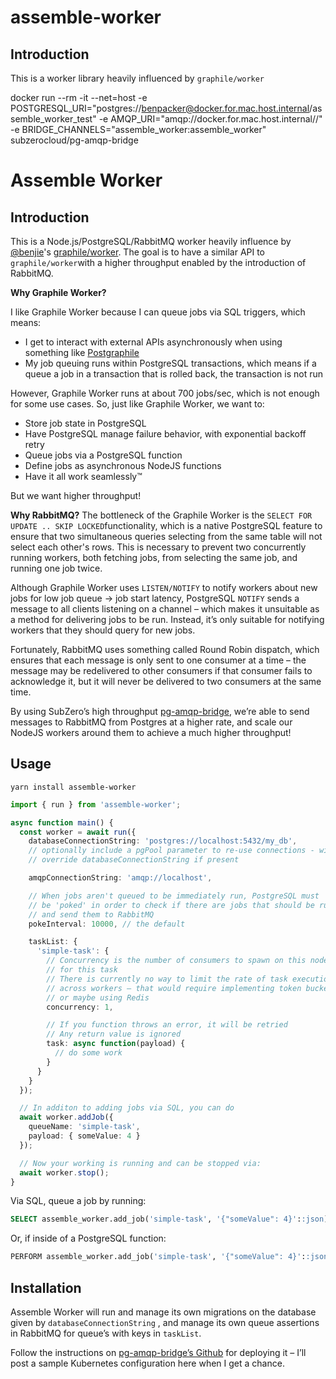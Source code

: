 # assemble-worker

## Introduction

This is a worker library heavily influenced by `graphile/worker`

docker run --rm -it --net=host -e POSTGRESQL_URI="postgres://benpacker@docker.for.mac.host.internal/assemble_worker_test" -e AMQP_URI="amqp://docker.for.mac.host.internal//" -e BRIDGE_CHANNELS="assemble_worker:assemble_worker" subzerocloud/pg-amqp-bridge

# Assemble Worker

## Introduction

This is a Node.js/PostgreSQL/RabbitMQ worker heavily influence by [@benjie](https://github.com/benjie)'s [graphile/worker](#).
The goal is to have a similar API to `graphile/worker`with a higher throughput enabled by the introduction of RabbitMQ.

**Why Graphile Worker?**

I like Graphile Worker because I can queue jobs via SQL triggers, which means:

- I get to interact with external APIs asynchronously when using something like [Postgraphile](https://github.com/graphile/postgraphile)
- My job queuing runs within PostgreSQL transactions, which means if a queue a job in a transaction that is rolled back, the transaction is not run

However, Graphile Worker runs at about 700 jobs/sec, which is not enough for some use cases.
So, just like Graphile Worker, we want to:

- Store job state in PostgreSQL
- Have PostgreSQL manage failure behavior, with exponential backoff retry
- Queue jobs via a PostgreSQL function
- Define jobs as asynchronous NodeJS functions
- Have it all work seamlessly™

But we want higher throughput!

**Why RabbitMQ?**
The bottleneck of the Graphile Worker is the `SELECT FOR UPDATE .. SKIP LOCKED`functionality, which is a native PostgreSQL feature to ensure that two simultaneous queries selecting from the same table will not select each other's rows. This is necessary to prevent two concurrently running workers, both fetching jobs, from selecting the same job, and running one job twice.

Although Graphile Worker uses `LISTEN/NOTIFY` to notify workers about new jobs for low job queue -> job start latency, PostgreSQL `NOTIFY` sends a message to all clients listening on a channel – which makes it unsuitable as a method for delivering jobs to be run. Instead, it’s only suitable for notifying workers that they should query for new jobs.

Fortunately, RabbitMQ uses something called Round Robin dispatch, which ensures that each message is only sent to one consumer at a time – the message may be redelivered to other consumers if that consumer fails to acknowledge it, but it will never be delivered to two consumers at the same time.

By using SubZero’s high throughput [pg-amqp-bridge](https://github.com/subzerocloud/pg-amqp-bridge/), we’re able to send messages to RabbitMQ from Postgres at a higher rate, and scale our NodeJS workers around them to achieve a much higher throughput!

## Usage

```
yarn install assemble-worker
```

```typescript
import { run } from 'assemble-worker';

async function main() {
  const worker = await run({
    databaseConnectionString: 'postgres://localhost:5432/my_db',
    // optionally include a pgPool parameter to re-use connections - will
    // override databaseConnectionString if present

    amqpConnectionString: 'amqp://localhost',

    // When jobs aren't queued to be immediately run, PostgreSQL must
    // be 'poked' in order to check if there are jobs that should be run
    // and send them to RabbitMQ
    pokeInterval: 10000, // the default

    taskList: {
      'simple-task': {
        // Concurrency is the number of consumers to spawn on this node instance
        // for this task
        // There is currently no way to limit the rate of task execution
        // across workers – that would require implementing token buckets
        // or maybe using Redis
        concurrency: 1,

        // If you function throws an error, it will be retried
        // Any return value is ignored
        task: async function(payload) {
          // do some work
        }
      }
    }
  });

  // In additon to adding jobs via SQL, you can do
  await worker.addJob({
    queueName: 'simple-task',
    payload: { someValue: 4 }
  });

  // Now your working is running and can be stopped via:
  await worker.stop();
}
```

Via SQL, queue a job by running:

```sql
SELECT assemble_worker.add_job('simple-task', '{"someValue": 4}'::json);
```

Or, if inside of a PostgreSQL function:

```sql
PERFORM assemble_worker.add_job('simple-task', '{"someValue": 4}'::json);
```

## Installation

Assemble Worker will run and manage its own migrations on the database given by `databaseConnectionString` , and manage its own queue assertions in RabbitMQ for queue’s with keys in `taskList`.

Follow the instructions on [pg-amqp-bridge’s Github](https://github.com/subzerocloud/pg-amqp-bridge/) for deploying it – I’ll post a sample Kubernetes configuration here when I get a chance.

